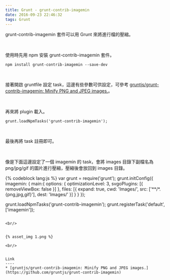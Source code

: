 ```yaml
---
title: Grunt - grunt-contrib-imagemin
date: 2016-09-23 22:46:32
tags: Grunt
---
```


grunt-contrib-imagemin 套件可以用 Grunt 來將進行檔的壓縮。  

<!-- More -->

<br/>


使用時先用 npm 安裝 grunt-contrib-imagemin 套件。  

    npm install grunt-contrib-imagemin --save-dev

<br/>


接著開啟 gruntfile 設定 task，這邊有些參數可供設定，可參考 [gruntjs/grunt-contrib-imagemin: Minify PNG and JPEG images.](https://github.com/gruntjs/grunt-contrib-imagemin)。  

<br/>


再來將 plugin 載入。  

    grunt.loadNpmTasks('grunt-contrib-imagemin');

<br/>


最後再將 task 註冊即可。  

<br/>


像是下面這邊設定了一個 imagemin 的 task，會將 images 目錄下副檔名為 png/jpg/gif 的圖片進行壓縮，壓縮後會放回到 images 目錄。   

{% codeblock lang:js %}
var grunt = require('grunt'); 
grunt.initConfig({ 
  imagemin: { 
    main:{
      options: { 
        optimizationLevel: 3, 
        svgoPlugins: [{ removeViewBox: false }] 
      }, 
      files: [{ 
        expand: true, 
        cwd: 'Images/', 
        src: ['**/*.{png,jpg,gif}'], 
        dest: 'Images/’
      }] 
    } 
  } 
}); 

grunt.loadNpmTasks('grunt-contrib-imagemin'); 
grunt.registerTask('default', ['imagemin']);
```

<br/>


{% asset_img 1.png %}

<br/>


Link
----
* [gruntjs/grunt-contrib-imagemin: Minify PNG and JPEG images.](https://github.com/gruntjs/grunt-contrib-imagemin)
